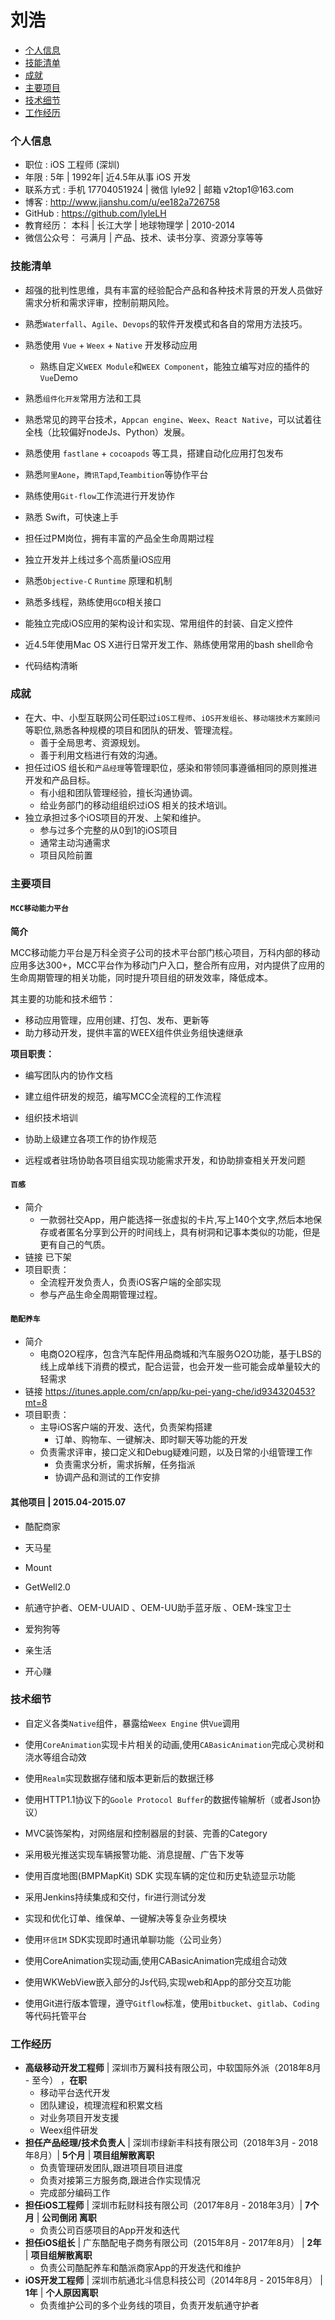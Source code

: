 

# 刘浩

-   [个人信息](#个人信息)
-   [技能清单](#技能清单)
-   [成就](#成就)
-   [主要项目](#主要项目)
-   [技术细节](#技术细节)
-   [工作经历](#工作经历)

### 个人信息

-   职位 : iOS 工程师 (深圳)
-   年限 : 5年 \| 1992年\| 近4.5年从事 iOS 开发
-   联系方式 : 手机 17704051924 \| 微信 lyle92 \| 邮箱 v2top1\@163.com
-   博客 : http://www.jianshu.com/u/ee182a726758
-   GitHub : https://github.com/lyleLH
-   教育经历： 本科 \| 长江大学 \| 地球物理学 \| 2010-2014
-   微信公众号： 弓满月 \| 产品、技术、读书分享、资源分享等等

### 技能清单

-   超强的批判性思维，具有丰富的经验配合产品和各种技术背景的开发人员做好需求分析和需求评审，控制前期风险。
-   熟悉`Waterfall`、`Agile`、`Devops`的软件开发模式和各自的常用方法技巧。
-   熟悉使用 `Vue` + `Weex` + `Native` 开发移动应用
    -   熟练自定义`WEEX Module`和`WEEX Component`，能独立编写对应的插件的`Vue`Demo
-   熟悉`组件化开发`常用方法和工具
-   熟悉常见的跨平台技术，`Appcan engine`、`Weex`、`React Native`，可以试着往全栈（比较偏好nodeJs、Python）发展。
-   熟悉使用 `fastlane` + `cocoapods` 等工具，搭建自动化应用打包发布
-   熟悉`阿里Aone`，`腾讯Tapd`,`Teambition`等协作平台
-   熟练使用`Git-flow`工作流进行开发协作
-   熟悉 Swift，可快速上手
-   担任过PM岗位，拥有丰富的产品全生命周期过程

-   独立开发并上线过多个高质量iOS应用
-   熟悉`Objective-C` `Runtime` 原理和机制
-   熟悉多线程，熟练使用`GCD`相关接口
-   能独立完成iOS应用的架构设计和实现、常用组件的封装、自定义控件
-   近4.5年使用Mac OS X进行日常开发工作、熟练使用常用的bash shell命令

-   代码结构清晰

### 成就

-   在大、中、小型互联网公司任职过`iOS工程师`、`iOS开发组长`、`移动端技术方案顾问`等职位,熟悉各种规模的项目和团队的研发、管理流程。
    -   善于全局思考、资源规划。
    -   善于利用文档进行有效的沟通。
-   担任过iOS
    组长和`产品经理`等管理职位，感染和带领同事遵循相同的原则推进开发和产品目标。
    -   有小组和团队管理经验，擅长沟通协调。
    -   给业务部门的移动组组织过iOS 相关的技术培训。
-   独立承担过多个iOS项目的开发、上架和维护。
    -   参与过多个完整的从0到1的iOS项目
    -   通常主动沟通需求
    -   项目风险前置

### 主要项目

#### `MCC移动能力平台`

**简介**

MCC移动能力平台是万科全资子公司的技术平台部门核心项目，万科内部的移动应用多达300+，MCC平台作为移动门户入口，整合所有应用，对内提供了应用的生命周期管理的相关功能，同时提升项目组的研发效率，降低成本。

其主要的功能和技术细节：

-   移动应用管理，应用创建、打包、发布、更新等
-   助力移动开发，提供丰富的WEEX组件供业务组快速继承

**项目职责：**

-   编写团队内的协作文档

-   建立组件研发的规范，编写MCC全流程的工作流程

-   组织技术培训

-   协助上级建立各项工作的协作规范

-   远程或者驻场协助各项目组实现功能需求开发，和协助排查相关开发问题

#### `百感`

-   简介
    -   一款弱社交App，用户能选择一张虚拟的卡片,写上140个文字,然后本地保存或者匿名分享到公开的时间线上，具有树洞和记事本类似的功能，但是更有自己的气质。
-   链接 已下架
-   项目职责：
    -   全流程开发负责人，负责iOS客户端的全部实现
    -   参与产品生命全周期管理过程。

#### `酷配养车`

-   简介
    -   电商O2O程序，包含汽车配件用品商城和汽车服务O2O功能，基于LBS的线上成单线下消费的模式，配合运营，也会开发一些可能会成单量较大的轻需求
-   链接
    <https://itunes.apple.com/cn/app/ku-pei-yang-che/id934320453?mt=8>
-   项目职责：
    -   主导iOS客户端的开发、迭代，负责架构搭建
        -   订单、购物车、一键解决、即时聊天等功能的开发
    -   负责需求评审，接口定义和Debug疑难问题，以及日常的小组管理工作
        -   负责需求分析，需求拆解，任务指派
        -   协调产品和测试的工作安排

#### 其他项目 \| 2015.04-2015.07

-   酷配商家
-   天马星
-   Mount
-   GetWell2.0
-   航通守护者、OEM-UUAID 、OEM-UU助手蓝牙版 、OEM-珠宝卫士

-   爱狗狗等
-   亲生活
-   开心赚

### 技术细节

-   自定义各类`Native`组件，暴露给`Weex Engine` 供`Vue`调用

-   使用`CoreAnimation`实现卡片相关的动画,使用`CABasicAnimation`完成心灵树和浇水等组合动效
-   使用`Realm`实现数据存储和版本更新后的数据迁移
-   使用HTTP1.1协议下的`Goole Protocol Buffer`的数据传输解析（或者Json协议）
-   MVC装饰架构，对网络层和控制器层的封装、完善的Category
-   采用极光推送实现车辆报警功能、消息提醒、广告下发等
-   使用百度地图(BMPMapKit) SDK 实现车辆的定位和历史轨迹显示功能
-   采用Jenkins持续集成和交付，fir进行测试分发
-   实现和优化订单、维保单、一键解决等复杂业务模块
-   使用`环信IM` SDK实现即时通讯单聊功能（公司业务）
-   使用CoreAnimation实现动画,使用CABasicAnimation完成组合动效
-   使用WKWebView嵌入部分的Js代码,实现web和App的部分交互功能
-   使用Git进行版本管理，遵守`Gitflow`标准，使用`bitbucket`、`gitlab`、`Coding`等代码托管平台

### 工作经历

-   **高级移动开发工程师** \|
    深圳市万翼科技有限公司，中软国际外派（2018年8月 - 至今） ，**在职**
    -   移动平台迭代开发
    -   团队建设，梳理流程和积累文档
    -   对业务项目开发支援
    -   Weex组件研发
-   **担任产品经理/技术负责人** \| 深圳市绿新丰科技有限公司（2018年3月 -
    2018年8月）\| **5个月** \| **项目组解散离职**
    -   负责管理研发团队,跟进项目项目进度
    -   负责对接第三方服务商,跟进合作实现情况
    -   完成部分编码工作
-   **担任iOS工程师** \| 深圳市耘财科技有限公司（2017年8月 -
    2018年3月）\| **7个月** \| **公司倒闭 离职**
    -   负责公司百感项目的App开发和迭代
-   **担任iOS组长** \| 广东酷配电子商务有限公司（2015年8月 - 2017年8月）
    \| **2年** \| **项目组解散离职**
    -   负责公司酷配养车和酷派商家App的开发迭代和维护
-   **iOS开发工程师** \| 深圳市航通北斗信息科技公司（2014年8月 -
    2015年8月） \| **1年** \| **个人原因离职**
    -   负责维护公司的多个业务线的项目，负责开发航通守护者
